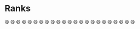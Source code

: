 # Ranks 

:yum: :yum: :yum: :yum: :yum: :yum: :yum: :yum: :yum: :yum: :yum: :yum: :yum: :yum: :yum: :yum: :yum: :yum: :yum: :yum: :yum: :yum: :yum: 